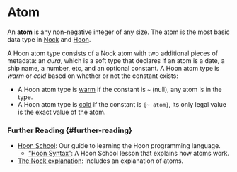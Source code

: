 # Atom

An **atom** is any non-negative integer of any size. The atom is the most basic data type in [Nock](nock.md) and [Hoon](hoon.md).

A Hoon atom type consists of a Nock atom with two additional pieces of metadata: an _aura_, which is a soft type that declares if an atom is a date, a ship name, a number, etc, and an optional constant. A Hoon atom type is _warm_ or _cold_ based on whether or not the constant exists:

- A Hoon atom type is [warm](warm-atom.md) if the constant is `~` (null), any atom is in the type.
- A Hoon atom type is [cold](cold-atom.md) if the constant is `[~ atom]`, its only legal value is the exact value of the atom.

### Further Reading {#further-reading}

- [Hoon School](../courses/hoon-school): Our guide to learning the Hoon programming language.
  - [“Hoon Syntax”](../courses/hoon-school/B-syntax.md#nouns): A Hoon School lesson that explains how atoms work.
- [The Nock explanation](../nock/reference/specification.md): Includes an explanation of atoms.
